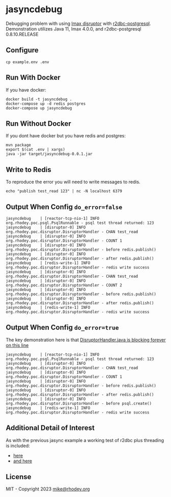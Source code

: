 # jasyncdebug
Debugging problem with using [lmax disruptor](https://github.com/LMAX-Exchange/disruptor) with [r2dbc-postgresql](https://github.com/pgjdbc/r2dbc-postgresql). Demonstration utilizes Java 11, lmax 4.0.0, and r2dbc-postgresql 0.8.10.RELEASE

## Configure
```
cp example.env .env
```

## Run With Docker
If you have docker:
```
docker build -t jasyncdebug .
docker-compose up -d redis postgres
docker-compose up jasyncdebug
```

## Run Without Docker
If you dont have docker but you have redis and postgres:
```
mvn package
export $(cat .env | xargs)
java -jar target/jasyncdebug-0.0.1.jar
```

## Write to Redis
To reproduce the error you will need to write messages to redis.
```
echo "publish test_read 123" | nc -N localhost 6379
```

## Output When Config `do_error=false`
```
jasyncdebug    | [reactor-tcp-nio-1] INFO org.rhodey.poc.psql.PsqlRunnable - psql test thread returned: 123
jasyncdebug    | [disruptor-0] INFO org.rhodey.poc.disruptor.DisruptorHandler - CHAN test_read
jasyncdebug    | [disruptor-0] INFO org.rhodey.poc.disruptor.DisruptorHandler - COUNT 1
jasyncdebug    | [disruptor-0] INFO org.rhodey.poc.disruptor.DisruptorHandler - before redis.publish()
jasyncdebug    | [disruptor-0] INFO org.rhodey.poc.disruptor.DisruptorHandler - after redis.publish()
jasyncdebug    | [redis-write-1] INFO org.rhodey.poc.disruptor.DisruptorHandler - redis write success
jasyncdebug    | [disruptor-0] INFO org.rhodey.poc.disruptor.DisruptorHandler - CHAN test_read
jasyncdebug    | [disruptor-0] INFO org.rhodey.poc.disruptor.DisruptorHandler - COUNT 2
jasyncdebug    | [disruptor-0] INFO org.rhodey.poc.disruptor.DisruptorHandler - before redis.publish()
jasyncdebug    | [disruptor-0] INFO org.rhodey.poc.disruptor.DisruptorHandler - after redis.publish()
jasyncdebug    | [redis-write-1] INFO org.rhodey.poc.disruptor.DisruptorHandler - redis write success
```

## Output When Config `do_error=true`
The key demonstration here is that [DisruptorHandler.java is blocking forever on this line](https://github.com/rhodey/jasyncdebug/blob/r2dbc/src/main/java/org/rhodey/poc/disruptor/DisruptorHandler.java#L48)
```
jasyncdebug    | [reactor-tcp-nio-1] INFO org.rhodey.poc.psql.PsqlRunnable - psql test thread returned: 123
jasyncdebug    | [disruptor-0] INFO org.rhodey.poc.disruptor.DisruptorHandler - CHAN test_read
jasyncdebug    | [disruptor-0] INFO org.rhodey.poc.disruptor.DisruptorHandler - COUNT 1
jasyncdebug    | [disruptor-0] INFO org.rhodey.poc.disruptor.DisruptorHandler - before redis.publish()
jasyncdebug    | [disruptor-0] INFO org.rhodey.poc.disruptor.DisruptorHandler - after redis.publish()
jasyncdebug    | [disruptor-0] INFO org.rhodey.poc.disruptor.DisruptorHandler - before psql.create()
jasyncdebug    | [redis-write-1] INFO org.rhodey.poc.disruptor.DisruptorHandler - redis write success
```

## Additional Detail of Interest
As with the previous jasync example a working test of r2dbc plus threading is included:
  + [here](https://github.com/rhodey/jasyncdebug/blob/r2dbc/src/main/java/org/rhodey/poc/psql/PsqlService.java#L40)
  + [and here](https://github.com/rhodey/jasyncdebug/blob/r2dbc/src/main/java/org/rhodey/poc/psql/PsqlRunnable.java#L23)

## License
MIT - Copyright 2023 mike@rhodey.org